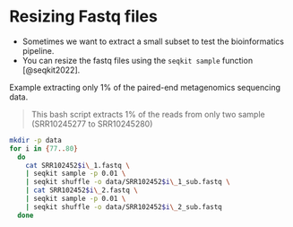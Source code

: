 # Resizing Fastq files
  - Sometimes we want to extract a small subset to test the bioinformatics pipeline.
  - You can resize the fastq files using the `seqkit sample` function [@seqkit2022].


Example extracting only 1% of the paired-end metagenomics sequencing data.

> This bash script extracts 1% of the reads from only two sample (SRR10245277 to SRR10245280)

```bash
mkdir -p data
for i in {77..80}
  do
    cat SRR102452$i\_1.fastq \
    | seqkit sample -p 0.01 \
    | seqkit shuffle -o data/SRR102452$i\_1_sub.fastq \
    | cat SRR102452$i\_2.fastq \
    | seqkit sample -p 0.01 \
    | seqkit shuffle -o data/SRR102452$i\_2_sub.fastq
  done
```
